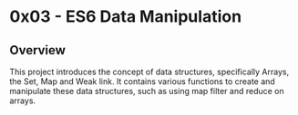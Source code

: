 # 0x03 - ES6 Data Manipulation

## Overview
This project introduces the concept of data structures, specifically Arrays, the Set, Map and Weak link. It contains various functions to create and manipulate these data structures, such as using map filter and reduce on arrays.